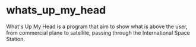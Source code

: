 # whats_up_my_head
What's Up My Head is a program that aim to show what is above the user, from commercial plane to satellite, passing through the International Space Station.
